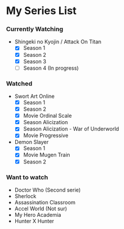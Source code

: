 # My Series List

### Currently Watching

- Shingeki no Kyojin / Attack On Titan
  - [x] Season 1
  - [x] Season 2
  - [x] Season 3
  - [ ] Season 4 (In progress)

### Watched

- Swort Art Online
  - [x] Season 1
  - [x] Season 2
  - [x] Movie Ordinal Scale
  - [x] Season Alicization
  - [x] Season Alicization - War of Underworld
  - [x] Movie Progressive
- Demon Slayer
  - [x] Season 1
  - [x] Movie Mugen Train
  - [x] Season 2

### Want to watch

- Doctor Who (Second serie)
- Sherlock
- Assassination Classroom
- Accel World (Not sur)
- My Hero Academia
- Hunter X Hunter